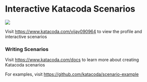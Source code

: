 # Interactive Katacoda Scenarios

[![](http://shields.katacoda.com/katacoda/vijay090964/count.svg)](https://www.katacoda.com/vijay090964 "Get your profile on Katacoda.com")

Visit https://www.katacoda.com/vijay090964 to view the profile and interactive scenarios

### Writing Scenarios
Visit https://www.katacoda.com/docs to learn more about creating Katacoda scenarios

For examples, visit https://github.com/katacoda/scenario-example
